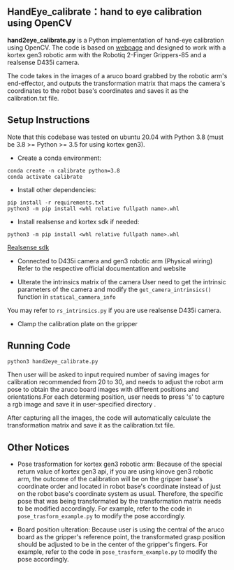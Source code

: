 ##  HandEye_calibrate：hand to eye calibration using OpenCV

**hand2eye_calibrate.py** is a Python implementation of hand-eye calibration using OpenCV. The code is based on [webpage](https://blog.csdn.net/qq_40016998/article/details/121099134) and designed to work with a kortex gen3 robotic arm with the Robotiq 2-Finger Grippers-85 and a realsense D435i camera.

The code takes in the images of a aruco board grabbed by the robotic arm's end-effector, and outputs the transformation matrix that maps the camera's coordinates to the robot base's coordinates and saves it as the calibration.txt file.

## Setup Instructions
Note that this codebase was tested on ubuntu 20.04 with Python 3.8 (must be 3.8 >= Python >= 3.5 for using kortex gen3).

- Create a conda environment:
```Shell
conda create -n calibrate python=3.8
conda activate calibrate
```

- Install other dependencies:
```Shell
pip install -r requirements.txt
python3 -m pip install <whl relative fullpath name>.whl
```
 
- Install realsense and kortex sdk if needed:
```Shell
python3 -m pip install <whl relative fullpath name>.whl
```
[Realsense sdk](https://github.com/IntelRealSense/librealsense/tree/master/wrappers/python)


- Connected to D435i camera and gen3 robotic arm (Physical wiring)
Refer to the respective official documentation and website

- Ulterate the intrinsics matrix of the camera 
User need to get the intrinsic parameters of the camera and modify the `get_camera_intrinsics()` function in `statical_cammera_info`

You may refer to `rs_intrinsics.py` if you are use realsense D435i camera.

- Clamp the calibration plate on the gripper

## Running Code

```Shell
python3 hand2eye_calibrate.py
```
Then user will be asked to input required number of saving images for calibration recommended from 20 to 30, and needs to adjust the robot arm pose to obtain the aruco board images with different positions and orientations.For each determing position, user needs to press 's' to capture a rgb image and save it in user-specified directory .

After capturing all the images, the code will automatically calculate the transformation matrix and save it as the calibration.txt file.

## Other Notices
- Pose trasformation for kortex gen3 robotic arm:
Because of the special return value of kortex gen3 api, if you are using kinove gen3 robotic arm, the outcome of the calibration will be on the gripper base's coordinate order and located in robot base's coordinate instead of just on the robot base's coordinate system as usual.
Therefore, the specific pose that was being transformated by the transformation matrix needs to be modified accordingly.
For example, refer to the code in `pose_trasform_example.py` to modify the pose accordingly.

- Board position ulteration:
Because user is using the central of the aruco board as the gripper's reference point, the transformated grasp position should be adjusted to be in the center of the gripper's fingers.
For example, refer to the code in `pose_trasform_example.py` to modify the pose accordingly.